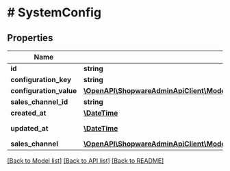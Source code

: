 # # SystemConfig

## Properties

Name | Type | Description | Notes
------------ | ------------- | ------------- | -------------
**id** | **string** |  | [optional]
**configuration_key** | **string** |  |
**configuration_value** | [**\OpenAPI\ShopwareAdminApiClient\Model\SystemConfigJsonApiAllOfConfigurationValue**](SystemConfigJsonApiAllOfConfigurationValue.md) |  |
**sales_channel_id** | **string** |  | [optional]
**created_at** | [**\DateTime**](\DateTime.md) |  | [readonly]
**updated_at** | [**\DateTime**](\DateTime.md) |  | [optional] [readonly]
**sales_channel** | [**\OpenAPI\ShopwareAdminApiClient\Model\SalesChannel**](SalesChannel.md) |  | [optional]

[[Back to Model list]](../../README.md#models) [[Back to API list]](../../README.md#endpoints) [[Back to README]](../../README.md)
